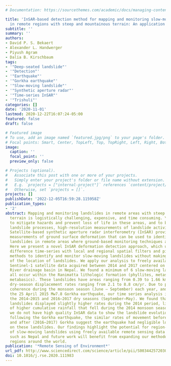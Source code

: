 ```yaml
---
# Documentation: https://sourcethemes.com/academic/docs/managing-content/

title: 'InSAR-based detection method for mapping and monitoring slow-moving landslides
  in remote regions with steep and mountainous terrain: An application to Nepal'
subtitle: ''
summary: ''
authors:
- David P. S. Bekaert
- Alexander L. Handwerger
- Piyush Agram
- Dalia B. Kirschbaum
tags:
- '"Deep-seated landslide"'
- '"Detection"'
- '"Earthquake"'
- '"Gorkha earthquake"'
- '"Slow-moving landslide"'
- '"Synthetic aperture radar"'
- '"Time-series InSAR"'
- '"Trishuli"'
categories: []
date: '2020-11-01'
lastmod: 2020-12-22T16:07:24-05:00
featured: false
draft: false

# Featured image
# To use, add an image named `featured.jpg/png` to your page's folder.
# Focal points: Smart, Center, TopLeft, Top, TopRight, Left, Right, BottomLeft, Bottom, BottomRight.
image:
  caption: ''
  focal_point: ''
  preview_only: false

# Projects (optional).
#   Associate this post with one or more of your projects.
#   Simply enter your project's folder or file name without extension.
#   E.g. `projects = ["internal-project"]` references `content/project/deep-learning/index.md`.
#   Otherwise, set `projects = []`.
projects: []
publishDate: '2022-12-05T16:59:28.115958Z'
publication_types:
- '2'
abstract: Mapping and monitoring landslides in remote areas with steep and mountainous
  terrain is logistically challenging, expensive, and time consuming. Yet, in order
  to mitigate hazards and prevent loss of life in these areas, and to better understand
  landslide processes, high-resolution measurements of landslide activity are necessary.
  Satellite-based synthetic aperture radar interferometry (InSAR) provides millimeter-scale
  measurements of ground surface deformation that can be used to identify and monitor
  landslides in remote areas where ground-based monitoring techniques are not feasible.
  Here we present a novel InSAR deformation detection approach, which uses double
  difference time-series with local and regional spatial filters and pixel clustering
  methods to identify and monitor slow-moving landslides without making a priori assumptions
  of the location of landslides. We apply our analysis to freely available Copernicus
  Sentinel-1 satellite data acquired between 2014 and 2017 centered on the Trishuli
  River drainage basin in Nepal. We found a minimum of 6 slow-moving landslides that
  all occur within the Ranimatta lithologic formation (phyllites, metasandstones,
  metabasics). These landslides have areas ranging from 0.39 to 1.66 km2 and long-term
  dry-season displacement rates ranging from 2.1 to 8.8 cm/yr. Due to periods of low
  coherence during the monsoon season (June – September) each year, and following
  the 25 April 2015 Mw7.8 Gorkha earthquake, our time series analysis is limited to
  the 2014–2015 and 2016–2017 dry seasons (September–May). We found that each of the
  landslides displayed slightly higher rates during the 2014 period, likely as a result
  of higher cumulative rainfall that fell during the 2014 monsoon season. Although
  we do not have high quality InSAR data to show the landslide evolution directly
  following the Gorkha earthquake, the similar rates of movement before (2014–2015)
  and after (2016–2017) Gorkha suggest the earthquake had negligible long-term impact
  on these landslides. Our findings highlight the potential for region-wide mapping
  of slow-moving landslides using freely available remote sensing data in remote areas
  such as Nepal and future work will benefit from expanding our methodology to other
  regions around the world.
publication: '*Remote Sensing of Environment*'
url_pdf: http://www.sciencedirect.com/science/article/pii/S0034425720303539
doi: 10.1016/j.rse.2020.111983
---
```

